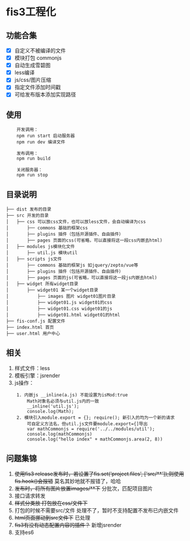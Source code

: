 fis3工程化
=========

## 功能合集
- [x] 自定义不被编译的文件
- [x] 模块打包 commonjs
- [x] 自动生成雪碧图
- [x] less编译
- [x] js/css/图片压缩
- [x] 指定文件添加时间戳
- [x] 可给发布版本添加实现路径

## 使用
````
    开发调用：
    npm run start 启动服务器
    npm run dev 编译文件

    发布调用：
    npm run build

    关闭服务器：
    npm run stop
````

## 目录说明
    ├── dist 发布的目录
    ├── src 开发的目录
    │   ├── css 可以放css文件，也可以放less文件，会自动编译为css
    │       ├── commons 基础的框架css 
    │       ├── plugins 插件（包括开源插件、自由插件）
    │       ├── pages 页面的css(可省略，可以直接将这一段css内嵌去html)
    │   ├── modules js模块化文件
    │       ├── util.js 模块util
    │   ├── scripts js文件
    │       ├── commons 基础的框架js 如jquery/zepto/vue等
    │       ├── plugins 插件（包括开源插件、自由插件）
    │       ├── pages 页面的js(可省略，可以直接将这一段js内嵌去html)
    │   ├── widget 所有widget目录
    │       ├── widget01 某一个widget目录
    │           ├── images 图片 widget01图片目录
    │           ├── widget01.js widget01的css
    │           ├── widget01.css widget01的js
    │           ├── widget01.html widget01的html
    ├── fis-conf.js 配置文件
    ├── index.html 首页
    ├── user.html 用户中心

## 相关
1. 样式文件：less
2. 模板引擎：jsrender
3. js操作：
````
    1. 内嵌js __inline(a.js) 不能设置为isMod:true
        Math对象名必须与util.js内的一致
        __inline('util.js');
        console.log(Math);
    2. 模块引入module.export = {}; require(); 新引入的均为一个新的请求
        可自定义方法名，但util.js文件要module.export={]导出
        var mathCommonjs = require('../../modules/util');
        console.log(mathCommonjs)
        console.log("hello index" + mathCommonjs.area(2, 8))
````

## 问题集锦
1. ~~使用fis3 release发布时，若设置了fis.set('project.files', ['src/**']);则使用fis.hook()会报错~~ 莫名其妙地就不报错了，哈哈
2. ~~发布时，将所有图片放置images/**下~~ 分批次，匹配项目图片
3. 接口请求转发
4. ~~样式分类放 打包放在css/文件下~~
5. 打包的时候不需要src/文件 处理不了，暂时不支持配置不发布已内嵌文件
6. ~~html页面挪动到src文件下~~ 已处理
7. ~~fis3有没有动态配置内容的插件？~~ 新增jsrender
8. 支持es6